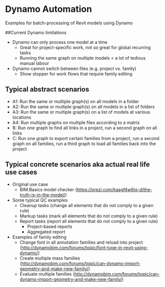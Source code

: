 # Dynamo Automation
Examples for batch-processing of Revit models using Dynamo

##Current Dynamo limitations
- Dynamo can only process one model at a time
    - Great for project-specific work, not so great for global recurring tasks
    - Running the same graph on multiple models = a lot of tedious manual labour
- Dynamo cannot switch between files (e.g. project vs. family)
    - Show stopper for work flows that require family editing 

## Typical abstract scenarios
- A1: Run the same or multiple graph(s) on all models in a folder
- A2: Run the same or multiple graph(s) on all models in a list of folders
- A3: Run the same or multiple graph(s) on a list of models at various locations
- A4: Run multiple graphs on multiple files according to a matrix
- B: Run one graph to find all links in a project, run a second graph on all links
- C: Run one graph to export certain families from a project, run a second graph on all families, run a third graph to load all families back into the project

## Typical concrete scenarios aka actual real life use cases
- Original use case
    - BIM.Basics model checker (https://prezi.com/kaagf4w6iq-d/the-truth-is-in-the-model/)
- Some typical QC examples
    - Cleanup tasks (change all elements that do not comply to a given rule)
    - Markup tasks (mark all elements that do not comply to a given rule)
    - Report tasks (report all elements that do not comply to a given rule)
        - Project-based reports
        - Aggregated report
- Examples of family editing
    - Change font in all annotation families and reload into project (http://dynamobim.com/forums/topic/font-type-in-revit-using-dynamo/) 
    - Create multiple mass families (http://dynamobim.com/forums/topic/can-dynamo-import-geometry-and-make-new-family/) 
    - Evaluate multiple families (http://dynamobim.com/forums/topic/can-dynamo-import-geometry-and-make-new-family/) 
